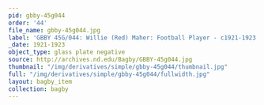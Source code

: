 ```yaml
---
pid: gbby-45g044
order: '44'
file_name: gbby-45g044.jpg
label: 'GBBY 45G/044: Willie (Red) Maher: Football Player - c1921-1923'
_date: 1921-1923
object_type: glass plate negative
source: http://archives.nd.edu/Bagby/GBBY-45g044.jpg
thumbnail: "/img/derivatives/simple/gbby-45g044/thumbnail.jpg"
full: "/img/derivatives/simple/gbby-45g044/fullwidth.jpg"
layout: bagby_item
collection: bagby
---
```

